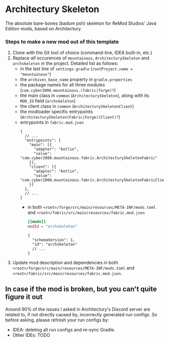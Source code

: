 # Architectury Skeleton
The absolute bare-bones (badum psh) skeleton for ReMod Studios' Java Edition mods, based on Architectury.
### Steps to make a new mod out of this template
1. Clone with the Git tool of choice (command-line, IDEA built-in, etc.)
2. Replace *all* occurences of `mountainous`, `ArchitecturySkeleton` and `archskeleton` in the project. Detailed list as follows:
    * in the last line of `settings.gradle` (`rootProject.name = "mountainous"`)
    * the `archives_base_name` property in `gradle.properties`
    * the package names for all three modules (`com.cyber2000.mountainous.(fabric|forge)?`)
    * the main class in `common` (`ArchitecturySkeleton`), along with its `MOD_ID` field (`archskeleton`)
    * the client class in `common` (`ArchitecturySkeletonClient`)
    * the modloader specific entrypoints (`ArchitecturySkeleton(Fabric|Forge)(Client)?`)
    * entrypoints in `fabric.mod.json`
        ```json5
        {
          // ...
          "entrypoints": {
            "main": [{
              "adapter": "kotlin",
              "value": "com.cyber2000.mountainous.fabric.ArchitecturySkeletonFabric"
            }],
            "client": [{
              "adapter": "kotlin",
              "value": "com.cyber2000.mountainous.fabric.ArchitecturySkeletonFabricClient"
            }]
          },
          // ...
        }
        ```
      * in both `<root>/forge/src/main/resources/META-INF/mods.toml` and `<root>/fabric/src/main/resources/fabric.mod.json`
        ```toml
        [[mods]]
        modId = "archskeleton"
        ```
        ```json5
        {
          "schemaVersion": 1,
          "id": "archskeleton"
          // ...
        }
        ```
3. Update mod description and dependencies in both `<root>/forge/src/main/resources/META-INF/mods.toml` and `<root>/fabric/src/main/resources/fabric.mod.json`.

## In case if the mod is broken, but you can't quite figure it out
Around 90% of the issues I asked in Architectury's Discord server are related to, if not directly caused by, incorrectly generated run configs.
So before asking, please refresh your run configs by:
   * IDEA: deleting all run configs and re-sync Gradle.
   * Other IDEs: TODO